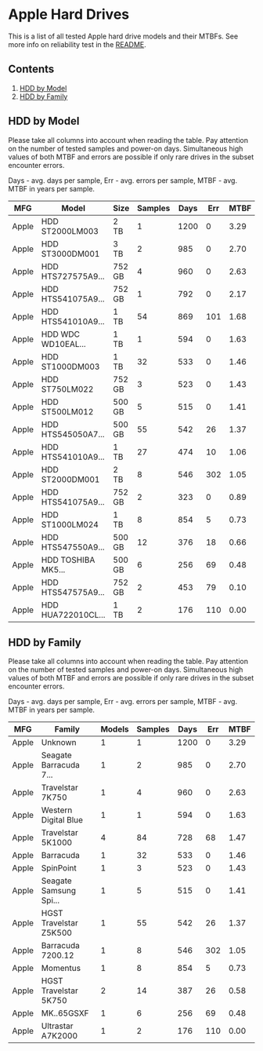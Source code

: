 Apple Hard Drives
=================

This is a list of all tested Apple hard drive models and their MTBFs. See more
info on reliability test in the [README](https://github.com/linuxhw/SMART).

Contents
--------

1. [ HDD by Model  ](#hdd-by-model)
2. [ HDD by Family ](#hdd-by-family)

HDD by Model
------------

Please take all columns into account when reading the table. Pay attention on the
number of tested samples and power-on days. Simultaneous high values of both MTBF
and errors are possible if only rare drives in the subset encounter errors.

Days - avg. days per sample,
Err  - avg. errors per sample,
MTBF - avg. MTBF in years per sample.

| MFG       | Model              | Size   | Samples | Days  | Err   | MTBF |
|-----------|--------------------|--------|---------|-------|-------|------|
| Apple     | HDD ST2000LM003    | 2 TB   | 1       | 1200  | 0     | 3.29   |
| Apple     | HDD ST3000DM001    | 3 TB   | 2       | 985   | 0     | 2.70   |
| Apple     | HDD HTS727575A9... | 752 GB | 4       | 960   | 0     | 2.63   |
| Apple     | HDD HTS541075A9... | 752 GB | 1       | 792   | 0     | 2.17   |
| Apple     | HDD HTS541010A9... | 1 TB   | 54      | 869   | 101   | 1.68   |
| Apple     | HDD WDC WD10EAL... | 1 TB   | 1       | 594   | 0     | 1.63   |
| Apple     | HDD ST1000DM003    | 1 TB   | 32      | 533   | 0     | 1.46   |
| Apple     | HDD ST750LM022     | 752 GB | 3       | 523   | 0     | 1.43   |
| Apple     | HDD ST500LM012     | 500 GB | 5       | 515   | 0     | 1.41   |
| Apple     | HDD HTS545050A7... | 500 GB | 55      | 542   | 26    | 1.37   |
| Apple     | HDD HTS541010A9... | 1 TB   | 27      | 474   | 10    | 1.06   |
| Apple     | HDD ST2000DM001    | 2 TB   | 8       | 546   | 302   | 1.05   |
| Apple     | HDD HTS541075A9... | 752 GB | 2       | 323   | 0     | 0.89   |
| Apple     | HDD ST1000LM024    | 1 TB   | 8       | 854   | 5     | 0.73   |
| Apple     | HDD HTS547550A9... | 500 GB | 12      | 376   | 18    | 0.66   |
| Apple     | HDD TOSHIBA MK5... | 500 GB | 6       | 256   | 69    | 0.48   |
| Apple     | HDD HTS547575A9... | 752 GB | 2       | 453   | 79    | 0.10   |
| Apple     | HDD HUA722010CL... | 1 TB   | 2       | 176   | 110   | 0.00   |

HDD by Family
-------------

Please take all columns into account when reading the table. Pay attention on the
number of tested samples and power-on days. Simultaneous high values of both MTBF
and errors are possible if only rare drives in the subset encounter errors.

Days - avg. days per sample,
Err  - avg. errors per sample,
MTBF - avg. MTBF in years per sample.

| MFG       | Family                 | Models | Samples | Days  | Err   | MTBF |
|-----------|------------------------|--------|---------|-------|-------|------|
| Apple     | Unknown                | 1      | 1       | 1200  | 0     | 3.29   |
| Apple     | Seagate Barracuda 7... | 1      | 2       | 985   | 0     | 2.70   |
| Apple     | Travelstar 7K750       | 1      | 4       | 960   | 0     | 2.63   |
| Apple     | Western Digital Blue   | 1      | 1       | 594   | 0     | 1.63   |
| Apple     | Travelstar 5K1000      | 4      | 84      | 728   | 68    | 1.47   |
| Apple     | Barracuda              | 1      | 32      | 533   | 0     | 1.46   |
| Apple     | SpinPoint              | 1      | 3       | 523   | 0     | 1.43   |
| Apple     | Seagate Samsung Spi... | 1      | 5       | 515   | 0     | 1.41   |
| Apple     | HGST Travelstar Z5K500 | 1      | 55      | 542   | 26    | 1.37   |
| Apple     | Barracuda 7200.12      | 1      | 8       | 546   | 302   | 1.05   |
| Apple     | Momentus               | 1      | 8       | 854   | 5     | 0.73   |
| Apple     | HGST Travelstar 5K750  | 2      | 14      | 387   | 26    | 0.58   |
| Apple     | MK..65GSXF             | 1      | 6       | 256   | 69    | 0.48   |
| Apple     | Ultrastar A7K2000      | 1      | 2       | 176   | 110   | 0.00   |
